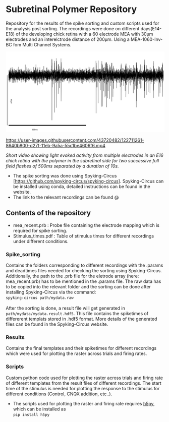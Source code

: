 # Subretinal Polymer Repository 

Repository for the results of the spike sorting and custom scripts used for the analysis post sorting.
The recordings were done on different days(E14-E18) of the developing chick retina with a 60 electrode MEA with 30&mu;m  electrodes and an interelctrode distance of 200&mu;m. Using a MEA-1060-Inv-BC fom Multi Channel Systems.

<!--![plot](https://github.com/jncmel/spike-analysis/blob/main/Filtered_data.png | width=100)-->
<img src="https://github.com/jncmel/spike-analysis/blob/main/Filtered_data.png" width="700"> 


https://user-images.githubusercontent.com/43720482/122711261-8640b800-d27f-11eb-9a5a-55c1be4606f6.mp4 

*Short video showing light evoked activity from multiple electrodes in an E16 chick retina with the polymer in the subretinal side for two successive full field flashes of 500ms separated by a duration of 10s.*
<br/>
- The spike sorting was done using Spyking-Circus [https://github.com/spyking-circus/spyking-circus]. Spyking-Circus can be installed using conda, detailed instructions can be found in the website.
- The link to the relevant recordings can be found @

## Contents of the repository

- mea_recent.prb : Probe file containing the electrode mapping which is required for spike sorting.
- Stimulus_times.pdf : Table of stimulus times for different recordings under different conditions.
### Spike_sorting

Contains the folders corresponding to different recordings with the .params and deadtimes files needed for checking the sorting using Spyking-Circus. Additionally, the path to the .prb file for the eletrode array (here: mea_recent.prb) has to be mentioned in the .params file. The raw data has to be copied into the relevant folder and the sorting can be done after installing Spyking-Circus via the command: <br/>
`spyking-circus path/mydata.raw`<br/> <br/>
After the sorting is done, a result file will get generated in `path/mydata/mydata.result.hdf5`. This file contains the spiketimes of differerent templats stored in .hdf5 format. More details of the generated files can be found in the Spyking-Circus website.


### Results
Contains the final templates and their spiketimes for different recordings which were used for plotting the raster across trials and firing rates.

### Scripts
Custom python code used for plotting the raster across trials and firing rate of different templates from the result files of different recordings. The start time of the stimulus is needed for plotting the response to the stimulus for different conditions (Control, CNQX addition, etc..).
- The scripts used for plotting the raster and firing rate requires [h5py](https://docs.h5py.org/en/stable/#), which can be installed as <br/> `pip install h5py`


